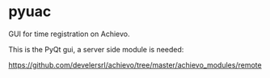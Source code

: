 pyuac
=====

GUI for time registration on Achievo.

This is the PyQt gui, a server side module is needed:

https://github.com/develersrl/achievo/tree/master/achievo_modules/remote 
